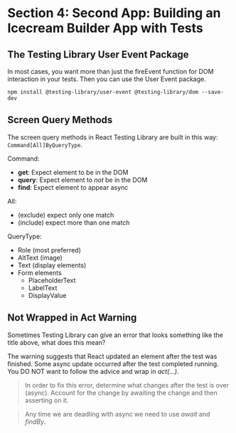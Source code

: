 # Section 4: Second App: Building an Icecream Builder App with Tests

## The Testing Library User Event Package

In most cases, you want more than just the fireEvent function for DOM interaction in your tests. Then you can use the User Event package.

`npm install @testing-library/user-event @testing-library/dom --save-dev`

## Screen Query Methods

The screen query methods in React Testing Library are built in this way: `Command[All]ByQueryType`.

Command:

- **get**: Expect element to be in the DOM
- **query**: Expect element to _not_ be in the DOM
- **find**: Expect element to appear async

All:

- (exclude) expect only one match
- (include) expect more than one match

QueryType:

- Role (most preferred)
- AltText (image)
- Text (display elements)
- Form elements
  - PlaceholderText
  - LabelText
  - DisplayValue

## Not Wrapped in Act Warning

Sometimes Testing Library can give an error that looks something like the title above, what does this mean?

The warning suggests that React updated an element after the test was finished. Some async update occurred after the test completed running. You DO NOT want to follow the advice and wrap in _act(...)_.

> In order to fix this error, determine what changes after the test is over (async). Account for the change by awaiting the change and then asserting on it.

> Any time we are deadling with async we need to use _await_ and _findBy_.
